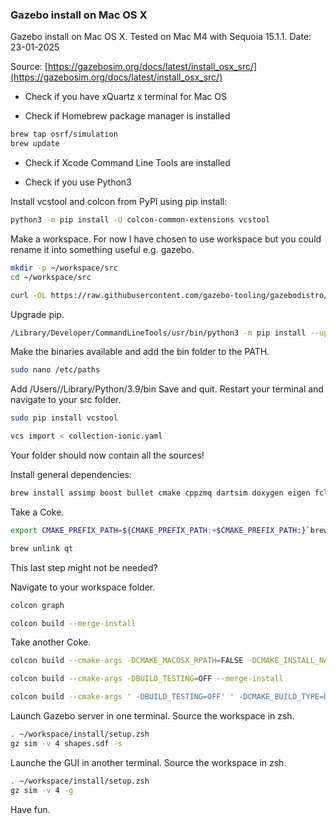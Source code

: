 ### Gazebo install on Mac OS X

Gazebo install on Mac OS X. Tested on Mac M4 with Sequoia 15.1.1. Date: 23-01-2025

Source: [https://gazebosim.org/docs/latest/install_osx_src/](https://gazebosim.org/docs/latest/install_osx_src/)

- Check if you have xQuartz x terminal for Mac OS

- Check if Homebrew package manager is installed

```bash
brew tap osrf/simulation
brew update
```

- Check if Xcode Command Line Tools are installed

- Check if you use Python3

Install vcstool and colcon from PyPI using pip install:

```bash
python3 -m pip install -U colcon-common-extensions vcstool
```

Make a workspace. For now I have chosen to use workspace but you could rename it into something useful e.g. gazebo.

```bash
mkdir -p ~/workspace/src
cd ~/workspace/src
```

```bash
curl -OL https://raw.githubusercontent.com/gazebo-tooling/gazebodistro/master/collection-ionic.yaml
```

Upgrade pip.
```bash
/Library/Developer/CommandLineTools/usr/bin/python3 -m pip install --upgrade pip
```

Make the binaries available and add the bin folder to the PATH.

```bash
sudo nano /etc/paths
```

Add /Users/<your username>/Library/Python/3.9/bin
Save and quit. Restart your terminal and navigate to your src folder.

```bash
sudo pip install vcstool
```

```bash
vcs import < collection-ionic.yaml
```

Your folder should now contain all the sources!

Install general dependencies:

```bash
brew install assimp boost bullet cmake cppzmq dartsim doxygen eigen fcl ffmpeg flann freeimage freetype gdal gflags google-benchmark gts ipopt jsoncpp libccd libyaml libzzip libzip nlopt ode open-scene-graph ossp-uuid ogre1.9 ogre2.3 pkg-config protobuf qt@5 qwt-qt5 rapidjson ruby tbb tinyxml tinyxml2 urdfdom zeromq
```

Take a Coke.

```bash
export CMAKE_PREFIX_PATH=${CMAKE_PREFIX_PATH:+$CMAKE_PREFIX_PATH:}`brew --prefix qt@5`
```

```bash
brew unlink qt
```
This last step might not be needed?

Navigate to your workspace folder.

```bash
colcon graph
```

```bash
colcon build --merge-install
```

Take another Coke.

```bash
colcon build --cmake-args -DCMAKE_MACOSX_RPATH=FALSE -DCMAKE_INSTALL_NAME_DIR=$(pwd)/install/lib --merge-install
```

```bash
colcon build --cmake-args -DBUILD_TESTING=OFF --merge-install
```

```bash
colcon build --cmake-args ' -DBUILD_TESTING=OFF' ' -DCMAKE_BUILD_TYPE=Debug' --merge-install
```

Launch Gazebo server in one terminal.
Source the workspace in zsh.

```bash
. ~/workspace/install/setup.zsh
gz sim -v 4 shapes.sdf -s
```

Launche the GUI in another terminal.
Source the workspace in zsh.

```bash
. ~/workspace/install/setup.zsh
gz sim -v 4 -g
```

Have fun.